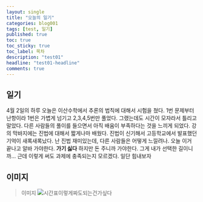 ```yaml
---
layout: single
title: "오늘의 일기"
categories: blog001
tags: [test, 일기]
published: true
toc: true
toc_sticky: true
toc_label: 목차
description: "test01"
headline: "test01-headline"
comments: true
---
```


## 일기
4월 2일의 하루
오늘은 이산수학에서 추론의 법칙에 대해서 시험을 쳤다.
1번 문제부터 난항이라 1번은 가볍게 넘기고 2,3,4,5번만 풀었다. 그랬는데도 시간이 모자라서 틀리고 말았다. 
다른 사람들의 풀이를 들으면서 아직 배움이 부족하다는 것을 느끼게 되었다. 
강의 막바지에는 진법에 대해서 짧게나마 배웠다.
진법이 신기해서 고등학교에서 발표했던 기억이 새록새록났다.
난 진법 재미있는데, 다른 사람들은 어떻게 느낄려나.
오늘 이거 끝나고 알바 가야한다. **가기 싫다**
하지만 돈 주니까 가야한다. 그게 내가 선택한 길이니까...
근데 이렇게 써도 과제에 충족되는지 모르겠다. 일단 힘내보자


## 이미지 

> 이미지
![시간표이렇게짜도되는건가싶다]({{site.url}}/images/2024-04-02.jpg)

